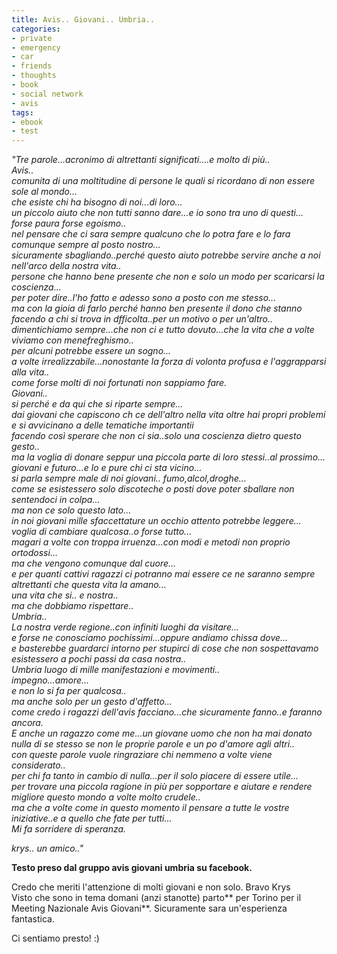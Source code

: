 ```yaml
---
title: Avis.. Giovani.. Umbria..
categories:
- private
- emergency
- car
- friends
- thoughts
- book
- social network
- avis
tags:
- ebook
- test
---
```

_"Tre parole...acronimo di altrettanti significati....e molto di più..  
Avis..  
comunita di una moltitudine di persone le quali si ricordano di non essere
sole al mondo...  
che esiste chi ha bisogno di noi...di loro...  
un piccolo aiuto che non tutti sanno dare...e io sono tra uno di questi...  
forse paura forse egoismo..  
nel pensare che ci sara sempre qualcuno che lo potra fare e lo fara comunque
sempre al posto nostro...  
sicuramente sbagliando..perché questo aiuto potrebbe servire anche a noi
nell'arco della nostra vita..  
persone che hanno bene presente che non e solo un modo per scaricarsi la
coscienza...  
per poter dire..l'ho fatto e adesso sono a posto con me stesso...  
ma con la gioia di farlo perché hanno ben presente il dono che stanno facendo
a chi si trova in dfficolta..per un motivo o per un'altro..  
dimentichiamo sempre...che non ci e tutto dovuto...che la vita che a volte
viviamo con menefreghismo..  
per alcuni potrebbe essere un sogno...  
a volte irrealizzabile...nonostante la forza di volonta profusa e
l'aggrapparsi alla vita..  
come forse molti di noi fortunati non sappiamo fare.  
Giovani..  
si perché e da qui che si riparte sempre...  
dai giovani che capiscono ch ce dell'altro nella vita oltre hai propri
problemi e si avvicinano a delle tematiche importantii  
facendo così sperare che non ci sia..solo una coscienza dietro questo gesto..  
ma la voglia di donare seppur una piccola parte di loro stessi..al prossimo...  
giovani e futuro...e lo e pure chi ci sta vicino...  
si parla sempre male di noi giovani.. fumo,alcol,droghe...  
come se esistessero solo discoteche o posti dove poter sballare non sentendoci
in colpa...  
ma non ce solo questo lato...  
in noi giovani mille sfaccettature un occhio attento potrebbe leggere...  
voglia di cambiare qualcosa..o forse tutto...  
magari a volte con troppa irruenza...con modi e metodi non proprio
ortodossi...  
ma che vengono comunque dal cuore...  
e per quanti cattivi ragazzi ci potranno mai essere ce ne saranno sempre
altrettanti che questa vita la amano...  
una vita che si.. e nostra..  
ma che dobbiamo rispettare..  
Umbria..  
La nostra verde regione..con infiniti luoghi da visitare...  
e forse ne conosciamo pochissimi...oppure andiamo chissa dove...  
e basterebbe guardarci intorno per stupirci di cose che non sospettavamo
esistessero a pochi passi da casa nostra..  
Umbria luogo di mille manifestazioni e movimenti..  
impegno...amore...  
e non lo si fa per qualcosa..  
ma anche solo per un gesto d'affetto...  
come credo i ragazzi dell'avis facciano...che sicuramente fanno..e faranno
ancora.  
E anche un ragazzo come me...un giovane uomo che non ha mai donato nulla di se
stesso se non le proprie parole e un po d'amore agli altri..  
con queste parole vuole ringraziare chi nemmeno a volte viene considerato..  
per chi fa tanto in cambio di nulla...per il solo piacere di essere utile...  
per trovare una piccola ragione in più per sopportare e aiutare e rendere
migliore questo mondo a volte molto crudele..  
ma che a volte come in questo momento il pensare a tutte le vostre
iniziative..e a quello che fate per tutti...  
Mi fa sorridere di speranza._

_krys.. un amico.."_

**Testo preso dal gruppo avis giovani umbria su facebook.**

Credo che meriti l'attenzione di molti giovani e non solo. Bravo Krys  
Visto che sono in tema domani (anzi stanotte) parto** per Torino per il
Meeting Nazionale Avis Giovani**. Sicuramente sara un'esperienza fantastica.

Ci sentiamo presto! :)

